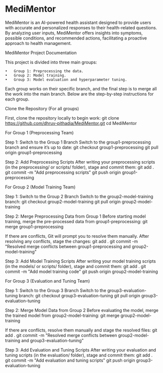 # MediMentor
MediMentor is an AI-powered health assistant designed to provide users with accurate and personalized responses to their health-related questions. By analyzing user inputs, MediMentor offers insights into symptoms, possible conditions, and recommended actions, facilitating a proactive approach to health management.

MediMentor Project Documentation

This project is divided into three main groups:

	•	Group 1: Preprocessing the data.
	•	Group 2: Model training.
	•	Group 3: Model evaluation and hyperparameter tuning.

Each group works on their specific branch, and the final step is to merge all the work into the main branch. Below are the step-by-step instructions for each group.

Clone the Repository (For all groups)

First, clone the repository locally to begin work:
git clone https://github.com/dhruv-pithadia/MediMentor.git
cd MediMentor

For Group 1 (Preprocessing Team)

Step 1: Switch to the Group 1 Branch
Switch to the group1-preprocessing branch and ensure it’s up to date:
git checkout group1-preprocessing
git pull origin group1-preprocessing

Step 2: Add Preprocessing Scripts
After writing your preprocessing scripts (in the preprocessing/ or scripts/ folder), stage and commit them:
git add .
git commit -m "Add preprocessing scripts"
git push origin group1-preprocessing


For Group 2 (Model Training Team)

Step 1: Switch to the Group 2 Branch
Switch to the group2-model-training branch:
git checkout group2-model-training
git pull origin group2-model-training

Step 2: Merge Preprocessing Data from Group 1
Before starting model training, merge the pre-processed data from group1-preprocessing:
git merge group1-preprocessing

If there are conflicts, Git will prompt you to resolve them manually. After resolving any conflicts, stage the changes:
git add .
git commit -m "Resolved merge conflicts between group1-preprocessing and group2-model-training"

Step 3: Add Model Training Scripts
After writing your model training scripts (in the models/ or scripts/ folder), stage and commit them:
git add .
git commit -m "Add model training code"
git push origin group2-model-training



For Group 3 (Evaluation and Tuning Team)

Step 1: Switch to the Group 3 Branch
Switch to the group3-evaluation-tuning branch:
git checkout group3-evaluation-tuning
git pull origin group3-evaluation-tuning

Step 2: Merge Model Data from Group 2
Before evaluating the model, merge the trained model from group2-model-training:
git merge group2-model-training

If there are conflicts, resolve them manually and stage the resolved files:
git add .
git commit -m "Resolved merge conflicts between group2-model-training and group3-evaluation-tuning"

Step 3: Add Evaluation and Tuning Scripts
After writing your evaluation and tuning scripts (in the evaluation/ folder), stage and commit them:
git add .
git commit -m "Add evaluation and tuning scripts"
git push origin group3-evaluation-tuning